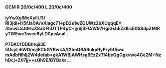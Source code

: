 #### GCM R 20/0c/400 L 20/0c/400
**iyYwXgIMeXyliU3/**<br/>**RI3jdi+H5fJa0A/vXlagc71+pD2e1wZQUWz2bXUqqqE=**<br/>**4tmwLSJ0HcX8aDFhUTTP4pC+jy6jBFCiW97HgiGshEZkllicE0SSdpZMIRyTWEwc7nvec6yLD0pcAoal...**<br/><br/>
**P7DKCfDDBhtqii3E**<br/>**5UcyLihWD/mjiECbGYRwkA/f2boQ6A9ukpRyPry5f5w=**<br/>**mAdbHlhIj2W4dofab+gkA1WBjAWHsg5EzZxTl4beQgGgxvwo4Ge2M+NzhDcj+Z07jj++sQh9E/BYBaks...**